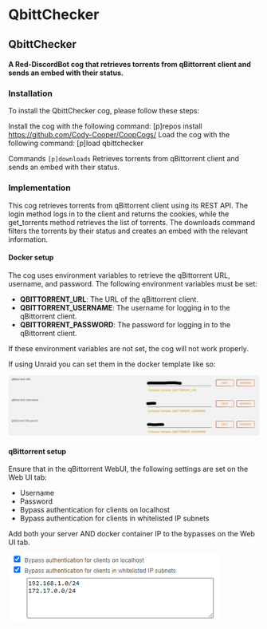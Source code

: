 # QbittChecker

## QbittChecker

#### A Red-DiscordBot cog that retrieves torrents from qBittorrent client and sends an embed with their status.

### Installation

To install the QbittChecker cog, please follow these steps:

Install the cog with the following command: [p]repos install https://github.com/Cody-Cooper/CoopCogs/
Load the cog with the following command: [p]load qbittchecker

Commands
`[p]downloads`
Retrieves torrents from qBittorrent client and sends an embed with their status.

### Implementation

This cog retrieves torrents from qBittorrent client using its REST API. The login method logs in to the client and returns the cookies, while the get_torrents method retrieves the list of torrents. The downloads command filters the torrents by their status and creates an embed with the relevant information.

#### Docker setup

The cog uses environment variables to retrieve the qBittorrent URL, username, and password. The following environment variables must be set:

- **QBITTORRENT_URL**: The URL of the qBittorrent client.
- **QBITTORRENT_USERNAME**: The username for logging in to the qBittorrent client.
- **QBITTORRENT_PASSWORD**: The password for logging in to the qBittorrent client.

If these environment variables are not set, the cog will not work properly.

If using Unraid you can set them in the docker template like so:

![unraid environment variables](../images/qBittChecker/Unraid%20variables.png)

#### qBittorrent setup

Ensure that in the qBittorrent WebUI, the following settings are set on the Web UI tab:

- Username
- Password
- Bypass authentication for clients on localhost
- Bypass authentication for clients in whitelisted IP subnets

Add both your server AND docker container IP to the bypasses on the Web UI tab.

![WebUI bypass in qbittorrent](../images/qBittChecker/webUIbypass.png)
